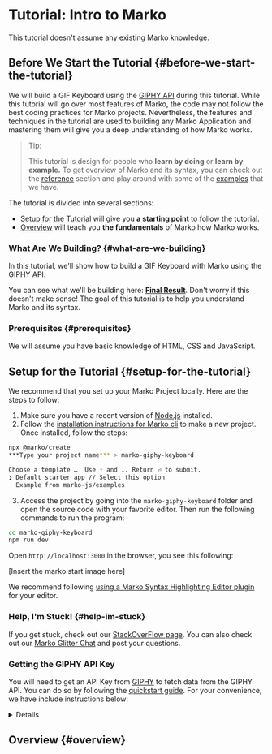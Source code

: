 
# Tutorial: Intro to Marko

This tutorial doesn't assume any existing Marko knowledge.

## Before We Start the Tutorial {#before-we-start-the-tutorial}

We will build a GIF Keyboard using the [GIPHY API](https://developers.giphy.com/docs/api#quick-start-guide) during this tutorial. While this tutorial will go over most features of Marko, the code may not follow the best coding practices for Marko projects. Nevertheless, the features and techniques in the tutorial are used to building any Marko Application and mastering them will give you a deep understanding of how Marko works.

> Tip:
>
>This tutorial is design for people who **learn by doing** or **learn by example.** To get overview of Marko and its syntax, you can check out the [reference](https://markojs.com/docs/reference-overview/) section and play around with some of the [examples](https://markojs.com/try-online/?file=%2Fmarko-color-picker%2Findex.marko&gist=) that we have.


The tutorial is divided into several sections:

* [Setup for the Tutorial](#setup-for-the-tutorial) will give you **a starting point** to follow the tutorial.
* [Overview](#overview) will teach you **the fundamentals** of Marko how Marko works.

### What Are We Building? {#what-are-we-building}

In this tutorial, we'll show how to build a GIF Keyboard with Marko using the GIPHY API.

You can see what we'll be building here: **[Final Result]()**. Don't worry if this doesn't make sense! The goal of this tutorial is to help you understand Marko and its syntax.

### Prerequisites {#prerequisites}

We will assume you have basic knowledge of HTML, CSS and JavaScript.

## Setup for the Tutorial {#setup-for-the-tutorial}

We recommend that you set up your Marko Project locally. Here are the steps to follow:

1. Make sure you have a recent version of [Node.js](https://nodejs.org/en/) installed.
2. Follow the [installation instructions for Marko cli](https://markojs.com/docs/installing/) to make a new project. Once installed, follow the steps:

```bash
npx @marko/create
***Type your project name*** > marko-giphy-keyboard
```

```bash
Choose a template …  Use ↑ and ↓. Return ⏎ to submit.
❯ Default starter app // Select this option
  Example from marko-js/examples
```

3. Access the project by going into the `marko-giphy-keyboard` folder and open the source code with your favorite editor. Then run the following commands to run the program:


```bash
cd marko-giphy-keyboard
npm run dev
```

Open `http://localhost:3000` in the browser, you see this following:

[Insert the marko start image here]

We recommend following [using a Marko Syntax Highlighting Editor plugin](hhttps://markojs.com/docs/editor-plugins/) for your editor.

### Help, I'm Stuck! {#help-im-stuck}

If you get stuck, check out our [StackOverFlow page](https://stackoverflow.com/questions/tagged/marko). You can also check out our [Marko Glitter Chat](https://gitter.im/marko-js/marko) and post your questions.

### Getting the GIPHY API Key

You will need to get an API Key from [GIPHY](https://giphy.com/) to fetch data from the GIPHY API. You can do so by following the [quickstart guide](https://developers.giphy.com/docs/api#quick-start-guide). For your convenience, we have include instructions below:

<details>

1. In the GIPHY quickstart guide, click on the `Create an App` button.

2. On the Dashboard page, click the `Create an App` button. In the dialog, select the `Select API` option.

3. For `Your App Name`, you can enter "Marko Sample GIF Keyboard" for the name of the application. For the description, you can write "For Marko based GIF keybard". Then select `Create App`.

4.
</details>

## Overview {#overview}
